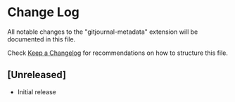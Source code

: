 # Change Log

All notable changes to the "gitjournal-metadata" extension will be documented in this file.

Check [Keep a Changelog](http://keepachangelog.com/) for recommendations on how to structure this file.

## [Unreleased]

- Initial release